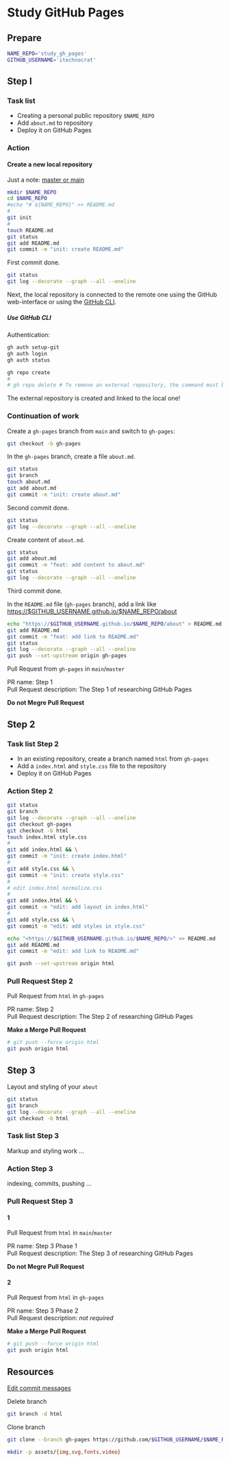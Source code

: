 # Study GitHub Pages

## Prepare

```sh
NAME_REPO='study_gh_pages'
GITHUB_USERNAME='itechnocrat'
```

## Step I

### Task list

- Creating a personal public repository `$NAME_REPO`
- Add `about.md` to repository
- Deploy it on GitHub Pages

### Action

#### Create a new local repository

Just a note: [master or main](https://github.com/settings/repositories)

```sh
mkdir $NAME_REPO
cd $NAME_REPO
#echo "# ${NAME_REPO}" >> README.md
#
git init
#
touch README.md
git status
git add README.md
git commit -m "init: create README.md"
```

First commit done.

```sh
git status
git log --decorate --graph --all --oneline
```

Next, the local repository is connected to the remote one using the GitHub web-interface or using the [GitHub CLI](https://cli.github.com/).

##### Use GitHub CLI

Authentication:

```sh
gh auth setup-git
gh auth login
gh auth status
```

```sh
gh repo create
#
# gh repo delete # To remove an external repository, the command must be given in the project directory
```

The external repository is created and linked to the local one!

### Continuation of work

Create a `gh-pages` branch from `main` and switch to `gh-pages`:

```sh
git checkout -b gh-pages
```

In the `gh-pages` branch, create a file `about.md`.

```sh
git status
git branch
touch about.md
git add about.md
git commit -m "init: create about.md"
```

Second commit done.

```sh
git status
git log --decorate --graph --all --oneline
```

Create content of `about.md`.

```sh
git status
git add about.md
git commit -m "feat: add content to about.md"
git status
git log --decorate --graph --all --oneline
```

Third commit done.

In the `README.md` file (`gh-pages` branch), add a link like <https://$GITHUB_USERNAME.github.io/$NAME_REPO/about>

```sh
echo "https://$GITHUB_USERNAME.github.io/$NAME_REPO/about" > README.md
git add README.md
git commit -m "feat: add link to README.md"
git status
git log --decorate --graph --all --oneline
git push --set-upstream origin gh-pages
```

Pull Request from `gh-pages` in `main`/`master`

PR name: Step 1  
Pull Request description: The Step 1 of researching GitHub Pages

__Do not Megre Pull Request__

## Step 2

### Task list Step 2

- In an existing repository, create a branch named `html` from `gh-pages`
- Add a `index.html` and `style.css` file to the repository
- Deploy it on GitHub Pages

### Action Step 2

```sh
git status
git branch
git log --decorate --graph --all --oneline
git checkout gh-pages
git checkout -b html
touch index.html style.css
#
git add index.html && \
git commit -m "init: create index.html"
#
git add style.css && \
git commit -m "init: create style.css"
#
# edit index.html normalize.css
#
git add index.html && \
git commit -m "edit: add layout in index.html"
#
git add style.css && \
git commit -m "edit: add styles in style.css"

echo "<https://$GITHUB_USERNAME.github.io/$NAME_REPO/>" >> README.md
git add README.md
git commit -m "edit: add link to README.md"

git push --set-upstream origin html
```

### Pull Request Step 2

Pull Request from `html` in `gh-pages`

PR name: Step 2  
Pull Request description: The Step 2 of researching GitHub Pages

**Make a Merge Pull Request**

```sh
# git push --force origin html
git push origin html
```

## Step 3

Layout and styling of your `about`

```sh
git status
git branch
git log --decorate --graph --all --oneline
git checkout -b html
```

### Task list Step 3

Markup and styling work ...  

### Action Step 3

indexing, commits, pushing ...

### Pull Request Step 3

#### 1

Pull Request from `html` in `main`/`master`

PR name: Step 3 Phase 1  
Pull Request description: The Step 3 of researching GitHub Pages

**Do not Megre Pull Request**

#### 2

Pull Request from `html` in `gh-pages`

PR name: Step 3 Phase 2  
Pull Request description: *not required*

**Make a Merge Pull Request**

```sh
# git push --force origin html
git push origin html
```

## Resources

[Edit commit messages](https://docs.github.com/en/pull-requests/committing-changes-to-your-project/creating-and-editing-commits/changing-a-commit-message#amending-older-or-multiple-commit-messages)

Delete branch

```sh
git branch -d html
```

Clone branch

```sh
git clone --branch gh-pages https://github.com/$GITHUB_USERNAME/$NAME_REPO
```

```sh
mkdir -p assets/{img,svg,fonts,video}
```
